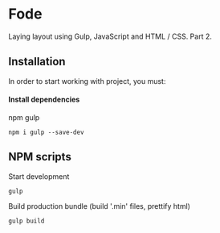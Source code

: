 # Fode

Laying layout using Gulp, JavaScript and HTML / CSS. Part 2.

## Installation

In order to start working with project, you must:

#### Install dependencies

npm gulp
```
npm i gulp --save-dev
```

## NPM scripts

Start development

```
gulp
```

Build production bundle (build '.min' files, prettify html)

```
gulp build
```